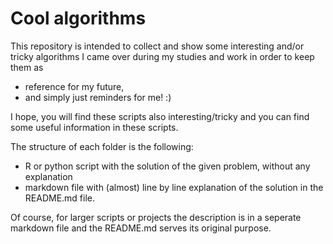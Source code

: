 # Cool algorithms

This repository is intended to collect and show some interesting and/or tricky algorithms I came over during my studies and work in order to keep them as 
* reference for my future,
* and simply just reminders for me! :) 

I hope, you will find these scripts also interesting/tricky and you can find some useful information in these scripts.


The structure of each folder is the following:  
- R or python script with the solution of the given problem, without any explanation
- markdown file with (almost) line by line explanation of the solution in the README.md file. 

Of course, for larger scripts or projects the description is in a seperate markdown file and the README.md serves its original purpose.

